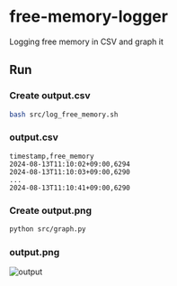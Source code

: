 # free-memory-logger
Logging free memory in CSV and graph it

## Run

### Create output.csv

```bash
bash src/log_free_memory.sh
```

### output.csv

```csv
timestamp,free_memory
2024-08-13T11:10:02+09:00,6294
2024-08-13T11:10:03+09:00,6290
...
2024-08-13T11:10:41+09:00,6290
```

### Create output.png

```bash
python src/graph.py
```

### output.png

![output](https://github.com/user-attachments/assets/fa09ff1d-f256-4180-9159-4551fdca06c1)
